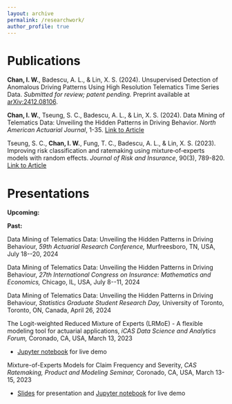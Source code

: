 ```yaml
---
layout: archive
permalink: /researchwork/
author_profile: true
---
```


<!-- {% if author.googlescholar %}
  You can also find my articles on <u><a href="{{author.googlescholar}}">my Google Scholar profile</a>.</u>
{% endif %} -->

Publications
======
**Chan, I. W.**, Badescu, A. L., & Lin, X. S. (2024). Unsupervised Detection of Anomalous Driving Patterns Using High Resolution Telematics Time Series Data. *Submitted for review; patent pending.* Preprint available at [arXiv:2412.08106](https://arxiv.org/abs/2412.08106).

**Chan, I. W.**, Tseung, S. C., Badescu, A. L., & Lin, X. S. (2024). Data Mining of Telematics Data: Unveiling the Hidden Patterns in Driving Behavior. *North American Actuarial Journal*, 1-35. [Link to Article](https://www.tandfonline.com/doi/full/10.1080/10920277.2024.2376816)

Tseung, S. C., **Chan, I. W.**, Fung, T. C., Badescu, A. L., & Lin, X. S. (2023). Improving risk classification and ratemaking using mixture‐of‐experts models with random effects. *Journal of Risk and Insurance*, 90(3), 789-820. [Link to Article](https://onlinelibrary.wiley.com/doi/full/10.1111/jori.12436)

Presentations
======
**Upcoming:**

**Past:**

Data Mining of Telematics Data: Unveiling the Hidden Patterns in Driving Behaviour, *59th Actuarial Research Conference,* Murfreesboro, TN, USA, July 18--20, 2024

Data Mining of Telematics Data: Unveiling the Hidden Patterns in Driving Behaviour, *27th International Congress on Insurance: Mathematics and Economics,* Chicago, IL, USA, July 8--11, 2024

Data Mining of Telematics Data: Unveiling the Hidden Patterns in Driving Behaviour, *Statistics Graduate Student Research Day,* University of Toronto, Toronto, ON, Canada, April 26, 2024

The Logit-weighted Reduced Mixture of Experts (LRMoE) - A flexible modeling tool for actuarial applications, *iCAS Data Science and Analytics Forum,* Coronado, CA, USA, March 13, 2023
- [Jupyter notebook](https://github.com/UofTActuarial/Demo-LRMoE-jl/blob/master/notebooks/2023-iCAS-truncation-demo.ipynb) for live demo

Mixture-of-Experts Models for Claim Frequency and Severity, *CAS Ratemaking, Product and Modeling Seminar,* Coronado, CA, USA, March 13-15, 2023
- [Slides](https://actsci.utstat.utoronto.ca/CAS-RPM-2023-Presentation/#/title-slide) for presentation and [Jupyter notebook](https://github.com/UofTActuarial/Demo-LRMoE-jl/blob/master/notebooks/2023-CAS-Australian-demo.ipynb) for live demo

<!-- {% for post in site.publications reversed %}
  {% include archive-single.html %}
{% endfor %} -->
